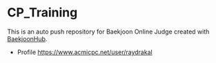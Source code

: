 # CP_Training
This is an auto push repository for Baekjoon Online Judge created with [BaekjoonHub](https://github.com/BaekjoonHub/BaekjoonHub).

- Profile
https://www.acmicpc.net/user/raydrakal
